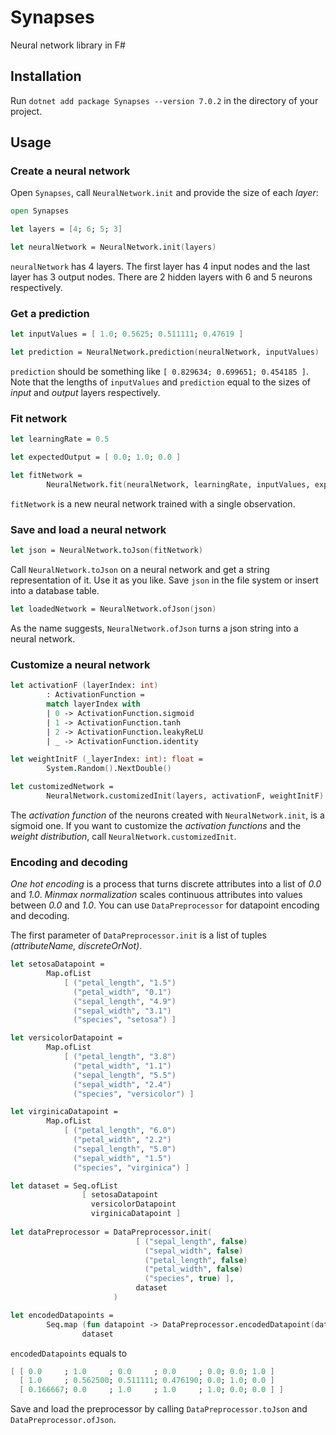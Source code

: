# Synapses
Neural network library in F#

## Installation
Run `dotnet add package Synapses --version 7.0.2` in the directory of your project.

## Usage

### Create a neural network
Open `Synapses`, call `NeuralNetwork.init` and provide the size of each _layer_:
```fsharp
open Synapses

let layers = [4; 6; 5; 3]

let neuralNetwork = NeuralNetwork.init(layers)
```
`neuralNetwork` has 4 layers. The first layer has 4 input nodes and the last layer has 3 output nodes.
There are 2 hidden layers with 6 and 5 neurons respectively.

### Get a prediction
```fsharp
let inputValues = [ 1.0; 0.5625; 0.511111; 0.47619 ]

let prediction = NeuralNetwork.prediction(neuralNetwork, inputValues)

```
`prediction` should be something like `[ 0.829634; 0.699651; 0.454185 ]`.
Note that the lengths of `inputValues` and `prediction` equal to the sizes of _input_ and _output_ layers respectively.

### Fit network
```fsharp
let learningRate = 0.5

let expectedOutput = [ 0.0; 1.0; 0.0 ]

let fitNetwork =
        NeuralNetwork.fit(neuralNetwork, learningRate, inputValues, expectedOutput)

```
`fitNetwork` is a new neural network trained with a single observation.

### Save and load a neural network
```fsharp
let json = NeuralNetwork.toJson(fitNetwork)
```
Call `NeuralNetwork.toJson` on a neural network and get a string representation of it.
Use it as you like. Save `json` in the file system or insert into a database table.

```fsharp
let loadedNetwork = NeuralNetwork.ofJson(json)
```
As the name suggests, `NeuralNetwork.ofJson` turns a json string into a neural network.

### Customize a neural network
```fsharp
let activationF (layerIndex: int)
        : ActivationFunction =
        match layerIndex with
        | 0 -> ActivationFunction.sigmoid
        | 1 -> ActivationFunction.tanh
        | 2 -> ActivationFunction.leakyReLU
        | _ -> ActivationFunction.identity

let weightInitF (_layerIndex: int): float =
        System.Random().NextDouble()

let customizedNetwork =
        NeuralNetwork.customizedInit(layers, activationF, weightInitF)
```
The _activation function_ of the neurons created with `NeuralNetwork.init`, is a sigmoid one.
If you want to customize the _activation functions_ and the _weight distribution_, call `NeuralNetwork.customizedInit`.

### Encoding and decoding
_One hot encoding_ is a process that turns discrete attributes into a list of _0.0_ and _1.0_.
_Minmax normalization_ scales continuous attributes into values between _0.0_ and _1.0_.
You can use `DataPreprocessor` for datapoint encoding and decoding.

The first parameter of `DataPreprocessor.init` is a list of tuples _(attributeName, discreteOrNot)_.
```fsharp
let setosaDatapoint =
        Map.ofList
            [ ("petal_length", "1.5")
              ("petal_width", "0.1")
              ("sepal_length", "4.9")
              ("sepal_width", "3.1")
              ("species", "setosa") ]

let versicolorDatapoint =
        Map.ofList
            [ ("petal_length", "3.8")
              ("petal_width", "1.1")
              ("sepal_length", "5.5")
              ("sepal_width", "2.4")
              ("species", "versicolor") ]

let virginicaDatapoint =
        Map.ofList
            [ ("petal_length", "6.0")
              ("petal_width", "2.2")
              ("sepal_length", "5.0")
              ("sepal_width", "1.5")
              ("species", "virginica") ]

let dataset = Seq.ofList
                [ setosaDatapoint
                  versicolorDatapoint
                  virginicaDatapoint ]
                
let dataPreprocessor = DataPreprocessor.init(
                            [ ("sepal_length", false)
                              ("sepal_width", false)
                              ("petal_length", false)
                              ("petal_width", false)
                              ("species", true) ],
                            dataset
                       )

let encodedDatapoints =
        Seq.map (fun datapoint -> DataPreprocessor.encodedDatapoint(dataPreprocessor, datapoint))
                dataset
```

`encodedDatapoints` equals to
```fsharp
[ [ 0.0     ; 1.0     ; 0.0     ; 0.0     ; 0.0; 0.0; 1.0 ]
  [ 1.0     ; 0.562500; 0.511111; 0.476190; 0.0; 1.0; 0.0 ]
  [ 0.166667; 0.0     ; 1.0     ; 1.0     ; 1.0; 0.0; 0.0 ] ]
```

Save and load the preprocessor by calling `DataPreprocessor.toJson` and `DataPreprocessor.ofJson`.
